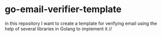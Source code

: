 # go-email-verifier-template
in this repository I want to create a template for verifying email using the help of several libraries in Golang to implement it
//